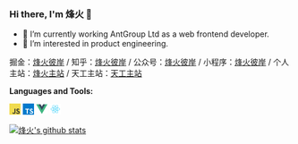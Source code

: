 <!--
**Alfred-Lau/Alfred-Lau** is a ✨ _special_ ✨ repository because its `README.md` (this file) appears on your GitHub profile.

Here are some ideas to get you started:

- 🔭 I’m currently working on ...
- 🌱 I’m currently learning ...
- 👯 I’m looking to collaborate on ...
- 🤔 I’m looking for help with ...
- 💬 Ask me about ...
- 📫 How to reach me: ...
- 😄 Pronouns: ...
- ⚡ Fun fact: ...
-->


### Hi there, I'm 烽火 👋

- 🔭 I’m currently working AntGroup Ltd as a web frontend developer.
- 👯 I’m interested in product engineering.

掘金：[烽火彼岸](https://juejin.cn/user/1873223542385768) / 知乎：[烽火彼岸](https://www.zhihu.com/people/liu-jian-98-24-94) / 公众号：[烽火彼岸](https://p6-juejin.byteimg.com/tos-cn-i-k3u1fbpfcp/f598c0348e8840d59360fde6b8758629~tplv-k3u1fbpfcp-watermark.image?) / 小程序：[烽火彼岸](https://p6-juejin.byteimg.com/tos-cn-i-k3u1fbpfcp/f598c0348e8840d59360fde6b8758629~tplv-k3u1fbpfcp-watermark.image?) / 个人主站：[烽火主站](https://lazy-minus-your-intelligence.com/) / 天工主站：[天工主站](http://docs.lazy-minus-your-intelligence.com/) 

**Languages and Tools:**  

<code><img height="20" src="https://raw.githubusercontent.com/github/explore/80688e429a7d4ef2fca1e82350fe8e3517d3494d/topics/javascript/javascript.png"></code>
<code><img height="20" src="https://raw.githubusercontent.com/github/explore/80688e429a7d4ef2fca1e82350fe8e3517d3494d/topics/typescript/typescript.png"></code>
<code><img height="20" src="https://raw.githubusercontent.com/github/explore/80688e429a7d4ef2fca1e82350fe8e3517d3494d/topics/vue/vue.png"></code>
<code><img height="20" src="https://raw.githubusercontent.com/github/explore/80688e429a7d4ef2fca1e82350fe8e3517d3494d/topics/react/react.png"></code>

[![烽火's github stats](https://github-readme-stats.vercel.app/api?username=Alfred-Lau)](https://github.com/anuraghazra/github-readme-stats)


